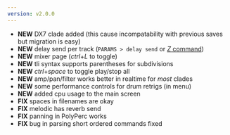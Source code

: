 ```yaml
---
version: v2.0.0
---
```

- **NEW** DX7 clade added (this cause incompatability with previous saves but migration is easy)
- **NEW** delay send per track (`PARAMS > delay send` or [*Z* command](#Z))
- **NEW** mixer page (*ctrl*+*L* to toggle)
- **NEW** tli syntax supports parentheses for subdivisions
- **NEW** *ctrl*+*space* to toggle play/stop all
- **NEW** amp/pan/filter works better in realtime for *most* clades
- **NEW** some performance controls for drum retrigs (in menu)
- **NEW** added cpu usage to the main screen
- **FIX** spaces in filenames are okay
- **FIX** melodic has reverb send
- **FIX** panning in PolyPerc works
- **FIX** bug in parsing short ordered commands fixed